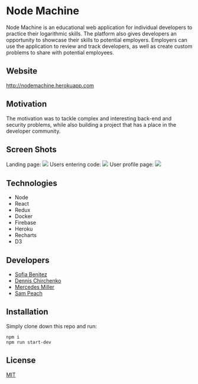 # Node Machine

Node Machine is an educational web application for individual developers to practice their logarithmic skills. The platform also gives developers an opportunity to showcase their skills to potential employers. Employers can use the application to review and track developers, as well as create custom problems to share with potential employees.

## Website

http://nodemachine.herokuapp.com

## Motivation

The motivation was to tackle complex and interesting back-end and security problems, while also building a project that has a place in the developer community.

## Screen Shots

Landing page:
![](https://imgur.com/zhAl8Bz.jpg)
Users entering code:
![](https://imgur.com/y607I64.jpg)
User profile page:
![](https://imgur.com/B0JD31N.jpg)

## Technologies

* Node
* React
* Redux
* Docker
* Firebase
* Heroku
* Recharts
* D3

## Developers

* [Sofia Benitez](https://github.com/sofibee)
* [Dennis Chirchenko](https://github.com/dcnycoder)
* [Mercedes Miller](https://github.com/mercedesgm)
* [Sam Peach](https://github.com/sam-peach)

## Installation

Simply clone down this repo and run:

```
npm i
npm run start-dev
```

## License

[MIT](https://choosealicense.com/licenses/mit/)
